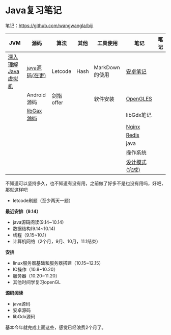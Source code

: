 # Java复习笔记
笔记：https://github.com/wangwangla/biji

| JVM                                                          | 源码                                                         | 算法      | 其他 | 工具使用       | 笔记                                                         | 笔记 |
| ------------------------------------------------------------ | ------------------------------------------------------------ | --------- | ---- | -------------- | ------------------------------------------------------------ | ---- |
| [深入理解Java虚拟机](https://github.com/wangwangla/qiuzhao/tree/master/jvm/%E6%B7%B1%E5%85%A5%E7%90%86%E8%A7%A3java%E8%99%9A%E6%8B%9F%E6%9C%BA) | [java源码(在更)](https://github.com/wangwangla/qiuzhao/tree/master/%E6%BA%90%E7%A0%81/java%E6%BA%90%E7%A0%81) | Letcode   | Hash | MarkDown的使用 | [安卓笔记](https://github.com/wangwangla/qiuzhao/tree/master/%E7%AC%94%E8%AE%B0/android%E7%AC%94%E8%AE%B0) |      |
|                                                              | Android源码                                                  | 剑指offer |      | 软件安装       | [OpenGLES](https://github.com/wangwangla/qiuzhao/tree/master/%E7%AC%94%E8%AE%B0/%E8%AF%BB%E4%B9%A6%E7%AC%94%E8%AE%B0/OpenGLES) |      |
|                                                              | [libGax源码](https://github.com/wangwangla/qiuzhao/blob/master/jvm/%E6%B7%B1%E5%85%A5%E7%90%86%E8%A7%A3java%E8%99%9A%E6%8B%9F%E6%9C%BA/%E7%AC%AC%E4%B8%80%E7%AB%A0%20%E6%A6%82%E8%BF%B0) |           |      |                | libGdx笔记                                                   |      |
|                                                              |                                                              |           |      |                | [Nginx](https://github.com/wangwangla/qiuzhao/tree/master/%E7%AC%94%E8%AE%B0/%E8%AF%BB%E4%B9%A6%E7%AC%94%E8%AE%B0/Nginx) |      |
|                                                              |                                                              |           |      |                | [Redis](https://github.com/wangwangla/qiuzhao/tree/master/%E7%AC%94%E8%AE%B0/Redis) |      |
|                                                              |                                                              |           |      |                | java                                                         |      |
|                                                              |                                                              |           |      |                | 操作系统                                                     |      |
|                                                              |                                                              |           |      |                | [设计模式(完成)](https://github.com/wangwangla/qiuzhao/tree/master/%E7%AC%94%E8%AE%B0/%E8%AE%BE%E8%AE%A1%E6%A8%A1%E5%BC%8F) |      |

不知道可以坚持多久，也不知道有没有用，之前做了好多不是也没有用吗，好吧，那就这样吧

- letcode刷题（至少两天一题）

**最近安排（9.14）**

- java源码阅读(9.14~10.14)
- 数据结构(9.14~10.14)
- 线程（9.15~10.1）
- 计算机网络（2个月，9月、10月，11.1结束）

**安排**

- linux服务器基础和服务器搭建（10.15~12.15）
- IO操作（10.8~10.20）
- 服务器（10.20~11.20）
- 其他时间学复习openGL

**源码阅读**

- java源码
- 安卓源码
- libGdx源码

基本今年就完成上面这些，感觉已经浪费2个月了。













































